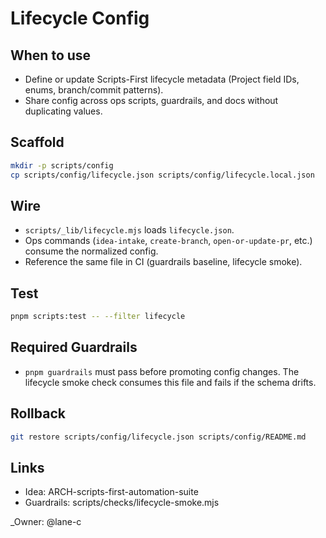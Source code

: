# Lifecycle Config

## When to use

- Define or update Scripts-First lifecycle metadata (Project field IDs, enums, branch/commit patterns).
- Share config across ops scripts, guardrails, and docs without duplicating values.

## Scaffold

```bash
mkdir -p scripts/config
cp scripts/config/lifecycle.json scripts/config/lifecycle.local.json
```

<!-- scaffold_ref: /templates/script@v0.1 -->

## Wire

- `scripts/_lib/lifecycle.mjs` loads `lifecycle.json`.
- Ops commands (`idea-intake`, `create-branch`, `open-or-update-pr`, etc.) consume the normalized config.
- Reference the same file in CI (guardrails baseline, lifecycle smoke).

## Test

```bash
pnpm scripts:test -- --filter lifecycle
```

## Required Guardrails

- `pnpm guardrails` must pass before promoting config changes. The lifecycle smoke check consumes this file and fails if the schema drifts.

## Rollback

```bash
git restore scripts/config/lifecycle.json scripts/config/README.md
```

## Links

- Idea: ARCH-scripts-first-automation-suite
- Guardrails: scripts/checks/lifecycle-smoke.mjs

<!-- prettier-ignore -->
_Owner: @lane-c
